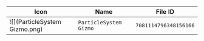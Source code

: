 | Icon | Name | File ID |
| ---  | ---  | ---     |
| ![](ParticleSystem Gizmo.png) | `ParticleSystem Gizmo` | `7081114796348156166` |
